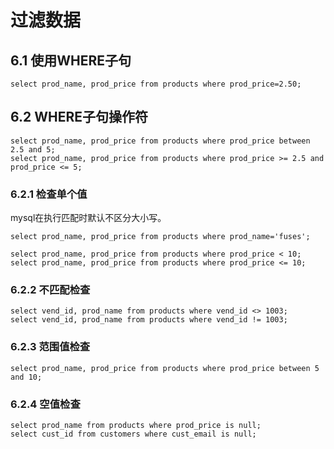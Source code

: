# 过滤数据

## 6.1 使用WHERE子句

```
select prod_name, prod_price from products where prod_price=2.50;
```

## 6.2 WHERE子句操作符

```
select prod_name, prod_price from products where prod_price between 2.5 and 5;
select prod_name, prod_price from products where prod_price >= 2.5 and prod_price <= 5;
```

### 6.2.1 检查单个值

mysql在执行匹配时默认不区分大小写。
```
select prod_name, prod_price from products where prod_name='fuses';
```
```
select prod_name, prod_price from products where prod_price < 10;
select prod_name, prod_price from products where prod_price <= 10;
```

### 6.2.2 不匹配检查

```
select vend_id, prod_name from products where vend_id <> 1003;
select vend_id, prod_name from products where vend_id != 1003;
```

### 6.2.3 范围值检查

```
select prod_name, prod_price from products where prod_price between 5 and 10;
```

### 6.2.4 空值检查

```
select prod_name from products where prod_price is null;
select cust_id from customers where cust_email is null;
```

